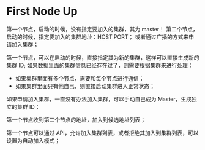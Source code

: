 # First Node Up
第一个节点，启动的时候，没有指定要加入的集群，其为 master！
第二个节点，启动的时候，指定要加入的集群地址：HOST:PORT；
或者通过广播的方式来申请加入集群；

第一个节点，可以在启动的时候，直接指定其为新的集群，这样可以直接生成新的集群 ID; 
如果数据里面的集群信息已经存在过了，则需要根据集群来进行处理：

- 如果集群里面有多个节点，需要和每个节点进行通信；
- 如果集群里面只有他自己，则直接启动集群进入正常状态；

如果申请加入集群，一直没有办法加入集群，可以手动自己成为 Master，生成独立的集群 ID；


第一个节点收到第二个节点的地址，加入到候选地址列表；

第一个节点可以通过 API，允许加入集群列表，或者拒绝其加入到集群列表，可以设置为自动加入模式；

